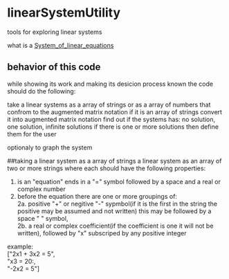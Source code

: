 # linearSystemUtility
tools for exploring linear systems

what is a [System_of_linear_equations](https://en.wikipedia.org/wiki/System_of_linear_equations "System_of_linear_equations")

## behavior of this code

while showing its work and making its desicion process known the code should do the following:

take a linear systems as a array of strings or as a array of numbers that confrom to the augmented matrix notation
if it is an array of strings convert it into augmented matrix notation
find out if the systems has: no solution, one solution, infinite solutions
if there is one or more solutions then define them for the user

optionaly to graph the system



##taking a linear system as a array of strings
a linear system as an array of two or more strings where each should have the following properties:  
1. is an "equation" ends in a "=" symbol followed by a space and a real or complex number  
2. before the equation there are one or more groupings of:  
2a.  positive "+" or negitive "-" sypmbol(if it is the first in the string the positive may be assumed and not written) this may be followed by a space " " symbol,  
2b. a real or complex coefficient(if the coefficient is one it will not be written), followed by "x" subscriped by any positive integer  

example:  
["2x1 + 3x2 = 5",   
 "x3 = 20:,  
 "-2x2 = 5"]
